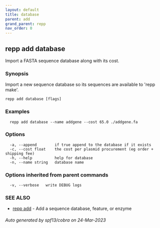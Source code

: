 ```yaml
---
layout: default
title: database
parent: add
grand_parent: repp
nav_order: 0
---
```

## repp add database

Import a FASTA sequence database along with its cost.

### Synopsis


Import a new sequence database so its sequences are available to 'repp make'.

```
repp add database [flags]
```

### Examples

```
  repp add database --name addgene --cost 65.0 ./addgene.fa
```

### Options

```
  -a, --append        if true append to the database if it exists
  -c, --cost float    the cost per plasmid procurement (eg order + shipping fee)
  -h, --help          help for database
  -n, --name string   database name
```

### Options inherited from parent commands

```
  -v, --verbose   write DEBUG logs
```

### SEE ALSO

* [repp add](repp_add)	 - Add a sequence database, feature, or enzyme

###### Auto generated by spf13/cobra on 24-Mar-2023
